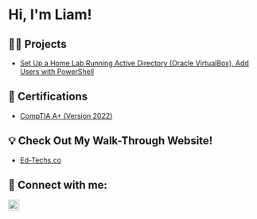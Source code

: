 <h1>Hi, I'm Liam! </h1>

<h2>👨‍💻 Projects</h2>

- [Set Up a Home Lab Running Active Directory (Oracle VirtualBox), Add Users with PowerShell](https://github.com/edwardsliame/AD_Powershell_Users)

<h2>📄 Certifications</h2>

- [CompTIA A+ (Version 2022)](https://www.credly.com/badges/60887a92-687f-48a4-8737-5ca235d1f2f1/public_url)

<h2>💡 Check Out My Walk-Through Website!</h2>

- [Ed-Techs.co](ed-techs.co)

<h2> 🤳 Connect with me:</h2>

[<img align="left" alt="LiamEdwards | LinkedIn" width="22px" src="https://cdn.jsdelivr.net/npm/simple-icons@v3/icons/linkedin.svg" />][linkedin]

[linkedin]: https://linkedin.com/in/liamee
